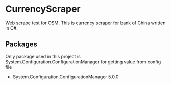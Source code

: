 # CurrencyScraper
Web scrape test for OSM. This is currency scraper for bank of China written in C#.

## Packages
Only package used in this project is System.Configuration.ConfigurationManager for getting value from config file

- System.Configuration.ConfigurationManager 5.0.0
